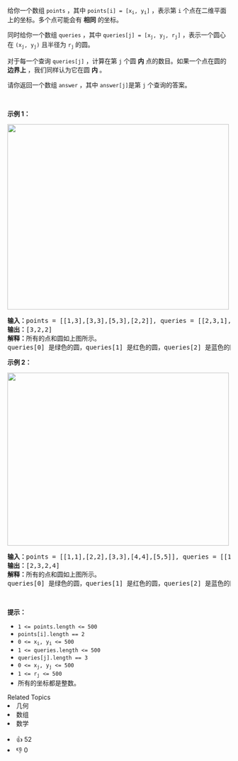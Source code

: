 <p>给你一个数组&nbsp;<code>points</code>&nbsp;，其中&nbsp;<code>points[i] = [x<sub>i</sub>, y<sub>i</sub>]</code>&nbsp;，表示第&nbsp;<code>i</code>&nbsp;个点在二维平面上的坐标。多个点可能会有 <strong>相同</strong>&nbsp;的坐标。</p>

<p>同时给你一个数组&nbsp;<code>queries</code>&nbsp;，其中&nbsp;<code>queries[j] = [x<sub>j</sub>, y<sub>j</sub>, r<sub>j</sub>]</code>&nbsp;，表示一个圆心在&nbsp;<code>(x<sub>j</sub>, y<sub>j</sub>)</code>&nbsp;且半径为&nbsp;<code>r<sub>j</sub></code><sub>&nbsp;</sub>的圆。</p>

<p>对于每一个查询&nbsp;<code>queries[j]</code>&nbsp;，计算在第 <code>j</code>&nbsp;个圆 <strong>内</strong>&nbsp;点的数目。如果一个点在圆的 <strong>边界上</strong>&nbsp;，我们同样认为它在圆&nbsp;<strong>内</strong>&nbsp;。</p>

<p>请你返回一个数组<em>&nbsp;</em><code>answer</code>&nbsp;，其中<em>&nbsp;</em><code>answer[j]</code>是第&nbsp;<code>j</code>&nbsp;个查询的答案。</p>

<p>&nbsp;</p>

<p><strong>示例 1：</strong></p> 
<img alt="" src="https://assets.leetcode.com/uploads/2021/03/25/chrome_2021-03-25_22-34-16.png" style="width: 500px; height: 418px;"> <pre><b>输入：</b>points = [[1,3],[3,3],[5,3],[2,2]], queries = [[2,3,1],[4,3,1],[1,1,2]]
<b>输出：</b>[3,2,2]
<b>解释：</b>所有的点和圆如上图所示。
queries[0] 是绿色的圆，queries[1] 是红色的圆，queries[2] 是蓝色的圆。
</pre> </img>

<p><strong>示例 2：</strong></p> 
<img alt="" src="https://assets.leetcode.com/uploads/2021/03/25/chrome_2021-03-25_22-42-07.png" style="width: 500px; height: 390px;"> <pre><b>输入：</b>points = [[1,1],[2,2],[3,3],[4,4],[5,5]], queries = [[1,2,2],[2,2,2],[4,3,2],[4,3,3]]
<b>输出：</b>[2,3,2,4]
<b>解释：</b>所有的点和圆如上图所示。
queries[0] 是绿色的圆，queries[1] 是红色的圆，queries[2] 是蓝色的圆，queries[3] 是紫色的圆。
</pre> </img>

<p>&nbsp;</p>

<p><strong>提示：</strong></p>

<ul> 
 <li><code>1 &lt;= points.length &lt;= 500</code></li> 
 <li><code>points[i].length == 2</code></li> 
 <li><code>0 &lt;= x<sub>​​​​​​i</sub>, y<sub>​​​​​​i</sub> &lt;= 500</code></li> 
 <li><code>1 &lt;= queries.length &lt;= 500</code></li> 
 <li><code>queries[j].length == 3</code></li> 
 <li><code>0 &lt;= x<sub>j</sub>, y<sub>j</sub> &lt;= 500</code></li> 
 <li><code>1 &lt;= r<sub>j</sub> &lt;= 500</code></li> 
 <li>所有的坐标都是整数。</li> 
</ul>

<div><div>Related Topics</div><div><li>几何</li><li>数组</li><li>数学</li></div></div><br><div><li>👍 52</li><li>👎 0</li></div>